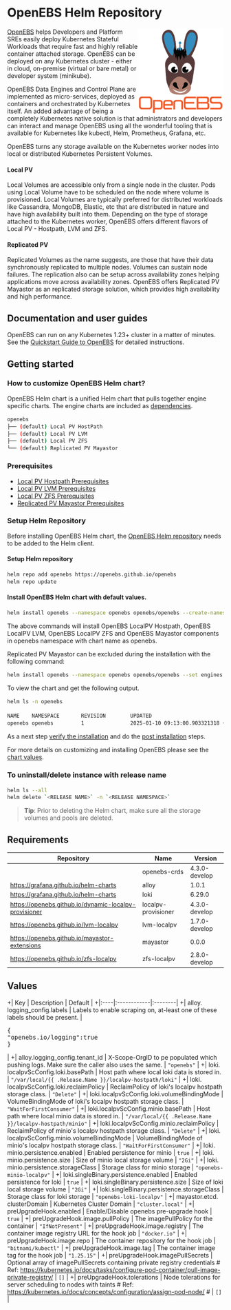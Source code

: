 # OpenEBS Helm Repository

<img width="200" align="right" alt="OpenEBS Logo" src="https://raw.githubusercontent.com/cncf/artwork/master/projects/openebs/stacked/color/openebs-stacked-color.png" xmlns="http://www.w3.org/1999/html">

[OpenEBS](https://openebs.io) helps Developers and Platform SREs easily deploy Kubernetes Stateful Workloads that require fast and highly reliable container attached storage. OpenEBS can be deployed on any Kubernetes cluster - either in cloud, on-premise (virtual or bare metal) or developer system (minikube).

OpenEBS Data Engines and Control Plane are implemented as micro-services, deployed as containers and orchestrated by Kubernetes itself. An added advantage of being a completely Kubernetes native solution is that administrators and developers can interact and manage OpenEBS using all the wonderful tooling that is available for Kubernetes like kubectl, Helm, Prometheus, Grafana, etc.

OpenEBS turns any storage available on the Kubernetes worker nodes into local or distributed Kubernetes Persistent Volumes.

#### Local PV

Local Volumes are accessible only from a single node in the cluster. Pods using Local Volume have to be scheduled on the node where volume is provisioned. Local Volumes are typically preferred for distributed workloads like Cassandra, MongoDB, Elastic, etc that are distributed in nature and have high availability built into them. Depending on the type of storage attached to the Kubernetes worker, OpenEBS offers different flavors of Local PV - Hostpath, LVM and ZFS.

#### Replicated PV

Replicated Volumes as the name suggests, are those that have their data synchronously replicated to multiple nodes. Volumes can sustain node failures. The replication also can be setup across availability zones helping applications move across availability zones. OpenEBS offers Replicated PV Mayastor as an replicated storage solution, which provides high availability and high performance.

## Documentation and user guides

OpenEBS can run on any Kubernetes 1.23+ cluster in a matter of minutes. See the [Quickstart Guide to OpenEBS](https://openebs.io/docs/quickstart-guide/installation) for detailed instructions.

## Getting started

### How to customize OpenEBS Helm chart?

OpenEBS Helm chart is a unified Helm chart that pulls together engine specific charts. The engine charts are included as [dependencies](https://github.com/openebs/openebs/tree/HEAD/charts/Chart.yaml).

```bash
openebs
├── (default) Local PV HostPath
├── (default) Local PV LVM
├── (default) Local PV ZFS
└── (default) Replicated PV Mayastor
```

### Prerequisites

- [Local PV Hostpath Prerequisites](https://openebs.io/docs/user-guides/local-storage-user-guide/local-pv-hostpath/hostpath-installation#prerequisites)
- [Local PV LVM Prerequisites](https://openebs.io/docs/user-guides/local-storage-user-guide/local-pv-lvm/lvm-installation#prerequisites)
- [Local PV ZFS Prerequisites](https://openebs.io/docs/user-guides/local-storage-user-guide/local-pv-zfs/zfs-installation#prerequisites)
- [Replicated PV Mayastor Prerequisites](https://openebs.io/docs/user-guides/replicated-storage-user-guide/replicated-pv-mayastor/rs-installation#prerequisites)

### Setup Helm Repository

Before installing OpenEBS Helm chart, the [OpenEBS Helm repository](https://openebs.github.io/openebs) needs to be added to the Helm client.

#### Setup Helm repository

```bash
helm repo add openebs https://openebs.github.io/openebs
helm repo update
```

#### Install OpenEBS Helm chart with default values.

```bash
helm install openebs --namespace openebs openebs/openebs --create-namespace
```

The above commands will install OpenEBS LocalPV Hostpath, OpenEBS LocalPV LVM, OpenEBS LocalPV ZFS and OpenEBS Mayastor components in openebs namespace with chart name as openebs.

Replicated PV Mayastor can be excluded during the installation with the following command:

```bash
helm install openebs --namespace openebs openebs/openebs --set engines.replicated.mayastor.enabled=false --create-namespace
```

To view the chart and get the following output.

```bash
helm ls -n openebs

NAME    NAMESPACE       REVISION        UPDATED                                 STATUS          CHART           APP VERSION
openebs openebs         1               2025-01-10 09:13:00.903321318 +0000 UTC deployed        openebs-4.2.0   4.2.0
```

As a next step [verify the installation](https://openebs.io/docs/quickstart-guide/installation#verifying-openebs-installation) and do the [post installation](https://openebs.io/docs/quickstart-guide/installation#post-installation-considerations) steps.

For more details on customizing and installing OpenEBS please see the [chart values](https://github.com/openebs/openebs/tree/HEAD/charts/README.md).

### To uninstall/delete instance with release name

```bash
helm ls --all
helm delete `<RELEASE NAME>` -n `<RELEASE NAMESPACE>`
```

> **Tip**: Prior to deleting the Helm chart, make sure all the storage volumes and pools are deleted.

## Requirements

| Repository | Name | Version |
|------------|------|---------|
|  | openebs-crds | 4.3.0-develop |
| https://grafana.github.io/helm-charts | alloy | 1.0.1 |
| https://grafana.github.io/helm-charts | loki | 6.29.0 |
| https://openebs.github.io/dynamic-localpv-provisioner | localpv-provisioner | 4.3.0-develop |
| https://openebs.github.io/lvm-localpv | lvm-localpv | 1.7.0-develop |
| https://openebs.github.io/mayastor-extensions | mayastor | 0.0.0 |
| https://openebs.github.io/zfs-localpv | zfs-localpv | 2.8.0-develop |

## Values

+| Key | Description | Default |
+|:----|:------------|:--------|
+| alloy.&ZeroWidthSpace;logging_config.&ZeroWidthSpace;labels | Labels to enable scraping on, at-least one of these labels should be present. | <pre>{<br>"openebs.io/logging":true<br>}</pre> |
+| alloy.&ZeroWidthSpace;logging_config.&ZeroWidthSpace;tenant_id | X-Scope-OrgID to pe populated which pushing logs. Make sure the caller also uses the same. | `"openebs"` |
+| loki.&ZeroWidthSpace;localpvScConfig.&ZeroWidthSpace;loki.&ZeroWidthSpace;basePath | Host path where local loki data is stored in. | `"/var/local/{{ .Release.Name }}/localpv-hostpath/loki"` |
+| loki.&ZeroWidthSpace;localpvScConfig.&ZeroWidthSpace;loki.&ZeroWidthSpace;reclaimPolicy | ReclaimPolicy of loki's localpv hostpath storage class. | `"Delete"` |
+| loki.&ZeroWidthSpace;localpvScConfig.&ZeroWidthSpace;loki.&ZeroWidthSpace;volumeBindingMode | VolumeBindingMode of loki's localpv hostpath storage class. | `"WaitForFirstConsumer"` |
+| loki.&ZeroWidthSpace;localpvScConfig.&ZeroWidthSpace;minio.&ZeroWidthSpace;basePath | Host path where local minio data is stored in. | `"/var/local/{{ .Release.Name }}/localpv-hostpath/minio"` |
+| loki.&ZeroWidthSpace;localpvScConfig.&ZeroWidthSpace;minio.&ZeroWidthSpace;reclaimPolicy | ReclaimPolicy of minio's localpv hostpath storage class. | `"Delete"` |
+| loki.&ZeroWidthSpace;localpvScConfig.&ZeroWidthSpace;minio.&ZeroWidthSpace;volumeBindingMode | VolumeBindingMode of minio's localpv hostpath storage class. | `"WaitForFirstConsumer"` |
+| loki.&ZeroWidthSpace;minio.&ZeroWidthSpace;persistence.&ZeroWidthSpace;enabled | Enabled persistence for minio | `true` |
+| loki.&ZeroWidthSpace;minio.&ZeroWidthSpace;persistence.&ZeroWidthSpace;size | Size of minio local storage volume | `"2Gi"` |
+| loki.&ZeroWidthSpace;minio.&ZeroWidthSpace;persistence.&ZeroWidthSpace;storageClass | Storage class for minio storage | `"openebs-minio-localpv"` |
+| loki.&ZeroWidthSpace;singleBinary.&ZeroWidthSpace;persistence.&ZeroWidthSpace;enabled | Enabled persistence for loki | `true` |
+| loki.&ZeroWidthSpace;singleBinary.&ZeroWidthSpace;persistence.&ZeroWidthSpace;size | Size of loki local storage volume | `"2Gi"` |
+| loki.&ZeroWidthSpace;singleBinary.&ZeroWidthSpace;persistence.&ZeroWidthSpace;storageClass | Storage class for loki storage | `"openebs-loki-localpv"` |
+| mayastor.&ZeroWidthSpace;etcd.&ZeroWidthSpace;clusterDomain | Kubernetes Cluster Domain | `"cluster.local"` |
+| preUpgradeHook.&ZeroWidthSpace;enabled | Enable/Disable openebs pre-upgrade hook | `true` |
+| preUpgradeHook.&ZeroWidthSpace;image.&ZeroWidthSpace;pullPolicy | The imagePullPolicy for the container | `"IfNotPresent"` |
+| preUpgradeHook.&ZeroWidthSpace;image.&ZeroWidthSpace;registry | The container image registry URL for the hook job | `"docker.io"` |
+| preUpgradeHook.&ZeroWidthSpace;image.&ZeroWidthSpace;repo | The container repository for the hook job | `"bitnami/kubectl"` |
+| preUpgradeHook.&ZeroWidthSpace;image.&ZeroWidthSpace;tag | The container image tag for the hook job | `"1.25.15"` |
+| preUpgradeHook.&ZeroWidthSpace;imagePullSecrets | Optional array of imagePullSecrets containing private registry credentials # Ref: https://kubernetes.io/docs/tasks/configure-pod-container/pull-image-private-registry/ | `[]` |
+| preUpgradeHook.&ZeroWidthSpace;tolerations | Node tolerations for server scheduling to nodes with taints # Ref: https://kubernetes.io/docs/concepts/configuration/assign-pod-node/ # | `[]` |
